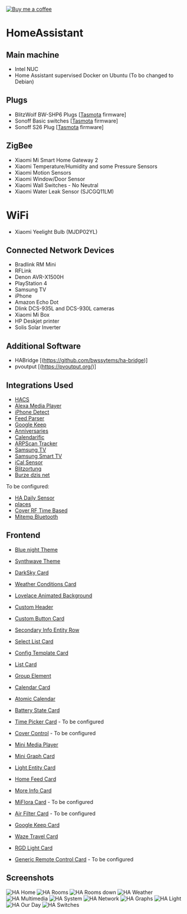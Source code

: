 [![Buy me a coffee][buy-me-a-coffee-shield]][buy-me-a-coffee]

# HomeAssistant

## Main machine
* Intel NUC
* Home Assistant supervised Docker on Ubuntu (To bo changed to Debian)

## Plugs
* BlitzWolf BW-SHP6 Plugs [[Tasmota](https://tasmota.github.io/docs/) firmware]
* Sonoff Basic switches [[Tasmota](https://tasmota.github.io/docs/) firmware]
* Sonoff S26 Plug [[Tasmota](https://tasmota.github.io/docs/) firmware]

## ZigBee
* Xiaomi Mi Smart Home Gateway 2
* Xiaomi Temperature/Humidity and some Pressure Sensors
* Xiaomi Motion Sensors
* Xiaomi Window/Door Sensor
* Xiaomi Wall Switches - No Neutral
* Xiaomi Water Leak Sensor (SJCGQ11LM)

# WiFi
* Xiaomi Yeelight Bulb (MJDP02YL)

## Connected Network Devices
* Bradlink RM Mini
* RFLink
* Denon AVR-X1500H
* PlayStation 4
* Samsung TV
* iPhone
* Amazon Echo Dot
* Dlink DCS-935L and DCS-930L cameras
* Xiaomi Mi Box
* HP Deskjet printer
* Solis Solar Inverter

## Additional Software
* HABridge [(https://github.com/bwssytems/ha-bridge)]
* pvoutput [(https://pvoutput.org/)]

## Integrations Used
* [HACS](https://github.com/hacs/integration)
* [Alexa Media Player](https://github.com/custom-components/alexa_media_player)
* [iPhone Detect](https://github.com/mudape/iphonedetect)
* [Feed Parser](https://github.com/custom-components/feedparser)
* [Google Keep](https://github.com/PiotrMachowski/Home-Assistant-custom-components-Google-Keep)
* [Anniversaries](https://github.com/pinkywafer/Anniversaries)
* [Calendarific](https://github.com/pinkywafer/Calendarific)
* [ARPScan Tracker](https://github.com/cyberjunky/home-assistant-arpscan_tracker)
* [Samsung TV](https://github.com/roberodin/ha-samsungtv-custom)
* [Samsung Smart TV](https://github.com/ollo69/ha-samsungtv-smart)
* [iCal Sensor](https://github.com/tybritten/ical-sensor-homeassistant)
* [Blitzortung](https://github.com/mrk-its/homeassistant-blitzortung)
* [Burze dzis net](https://github.com/PiotrMachowski/Home-Assistant-custom-components-Burze.dzis.net)

To be configured:
* [HA Daily Sensor](https://github.com/jeroenterheerdt/HADailySensor)
* [places](https://github.com/custom-components/places)
* [Cover RF Time Based](https://github.com/nagyrobi/home-assistant-custom-components-cover-rf-time-based)
* [Mitemp Bluetooth](https://github.com/custom-components/sensor.mitemp_bt)

## Frontend
* [Blue night Theme](https://github.com/home-assistant-community-themes/blue-night)
* [Synthwave Theme](https://github.com/bbbenji/synthwave-hass)

* [DarkSky Card](https://github.com/clayauld/lovelace-darksky-card)
* [Weather Conditions Card](https://github.com/r-renato/ha-card-weather-conditions)

* [Lovelace Animated Background](https://github.com/Villhellm/lovelace-animated-background)

* [Custom Header](https://github.com/maykar/custom-header)
* [Custom Button Card](https://github.com/custom-cards/button-card)
* [Secondary Info Entity Row](https://github.com/custom-cards/secondaryinfo-entity-row)
* [Select List Card](https://github.com/mattieha/select-list-card)
* [Config Template Card](https://github.com/iantrich/config-template-card)
* [List Card](https://github.com/iantrich/list-card)
* [Group Element](https://github.com/custom-cards/group-element)

* [Calendar Card](https://github.com/ljmerza/calendar-card)
* [Atomic Calendar](https://github.com/atomic7777/atomic_calendar)

* [Battery State Card](https://github.com/maxwroc/battery-state-card)
* [Time Picker Card](https://github.com/GeorgeSG/lovelace-time-picker-card) - To be configured
* [Cover Control](https://github.com/finity69x2/cover-control-button-row) - To be configured
* [Mini Media Player](https://github.com/kalkih/mini-media-player)
* [Mini Graph Card](https://github.com/kalkih/mini-graph-card)
* [Light Entity Card](https://github.com/ljmerza/light-entity-card)

* [Home Feed Card](https://github.com/gadgetchnnel/lovelace-home-feed-card)
* [More Info Card](https://github.com/thomasloven/lovelace-more-info-card)
* [MiFlora Card](https://github.com/RodBr/miflora-card) - To be configured
* [Air Filter Card](https://github.com/fineemb/lovelace-air-filter-card) - To be configured
* [Google Keep Card](https://github.com/PiotrMachowski/lovelace-google-keep-card)
* [Waze Travel Card](https://github.com/r-renato/ha-card-waze-travel-time)
* [RGD Light Card](https://github.com/bokub/rgb-light-card)
* [Generic Remote Control Card](https://github.com/dimagoltsman/generic-remote-control-card) - To be configured

## Screenshots
![HA Home](https://github.com/CaesarPL/Home-Assistant-Cezar/blob/master/screens/HA-home.png)
![HA Rooms](https://github.com/CaesarPL/Home-Assistant-Cezar/blob/master/screens/HA-rooms.png)
![HA Rooms down](https://github.com/CaesarPL/Home-Assistant-Cezar/blob/master/screens/HA-rooms_2.png)
![HA Weather](https://github.com/CaesarPL/Home-Assistant-Cezar/blob/master/screens/HA-weather.png)
![HA Multimedia](https://github.com/CaesarPL/Home-Assistant-Cezar/blob/master/screens/HA-multimedia.png)
![HA System](https://github.com/CaesarPL/Home-Assistant-Cezar/blob/master/screens/HA-system.png)
![HA Network](https://github.com/CaesarPL/Home-Assistant-Cezar/blob/master/screens/HA-network.png)
![HA Graphs](https://github.com/CaesarPL/Home-Assistant-Cezar/blob/master/screens/HA-graphs.png)
![HA Light](https://github.com/CaesarPL/Home-Assistant-Cezar/blob/master/screens/HA-light.png)
![HA Our Day](https://github.com/CaesarPL/Home-Assistant-Cezar/blob/master/screens/HA-ourday.png)
![HA Switches](https://github.com/CaesarPL/Home-Assistant-Cezar/blob/master/screens/HA-switches.png)

[buy-me-a-coffee-shield]: https://img.shields.io/static/v1.svg?label=%20&message=Buy%20me%20a%20coffee&color=6f4e37&logo=buy%20me%20a%20coffee&logoColor=white
[buy-me-a-coffee]: https://www.buymeacoffee.com/CaesarPL